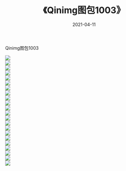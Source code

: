﻿---
layout: post
title:  《Qinimg图包1003》
date:   2021-04-11
img: http://imgx.orgx.ga/Qinimg图包/Qinimg图包1003/000.jpg
categories: [美女, 清纯, 唯美]
---

Qinimg图包1003

 ![](http://imgx.orgx.ga/Qinimg图包/Qinimg图包1003/001.jpg) <br>![](http://imgx.orgx.ga/Qinimg图包/Qinimg图包1003/002.jpg) <br>![](http://imgx.orgx.ga/Qinimg图包/Qinimg图包1003/003.jpg) <br>![](http://imgx.orgx.ga/Qinimg图包/Qinimg图包1003/004.jpg) <br>![](http://imgx.orgx.ga/Qinimg图包/Qinimg图包1003/005.jpg) <br>![](http://imgx.orgx.ga/Qinimg图包/Qinimg图包1003/006.jpg) <br>![](http://imgx.orgx.ga/Qinimg图包/Qinimg图包1003/007.jpg) <br>![](http://imgx.orgx.ga/Qinimg图包/Qinimg图包1003/008.jpg) <br>![](http://imgx.orgx.ga/Qinimg图包/Qinimg图包1003/009.jpg) <br>![](http://imgx.orgx.ga/Qinimg图包/Qinimg图包1003/010.jpg) <br>![](http://imgx.orgx.ga/Qinimg图包/Qinimg图包1003/011.jpg) <br>![](http://imgx.orgx.ga/Qinimg图包/Qinimg图包1003/012.jpg) <br>![](http://imgx.orgx.ga/Qinimg图包/Qinimg图包1003/013.jpg) <br>![](http://imgx.orgx.ga/Qinimg图包/Qinimg图包1003/014.jpg) <br>![](http://imgx.orgx.ga/Qinimg图包/Qinimg图包1003/015.jpg) <br>![](http://imgx.orgx.ga/Qinimg图包/Qinimg图包1003/016.jpg) <br>![](http://imgx.orgx.ga/Qinimg图包/Qinimg图包1003/017.jpg) <br>![](http://imgx.orgx.ga/Qinimg图包/Qinimg图包1003/018.jpg) <br>![](http://imgx.orgx.ga/Qinimg图包/Qinimg图包1003/019.jpg) <br>![](http://imgx.orgx.ga/Qinimg图包/Qinimg图包1003/020.jpg) <br>![](http://imgx.orgx.ga/Qinimg图包/Qinimg图包1003/021.jpg) <br>![](http://imgx.orgx.ga/Qinimg图包/Qinimg图包1003/022.jpg) <br>